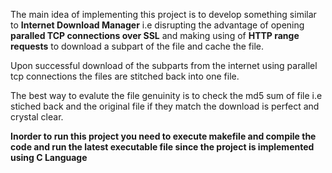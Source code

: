 
The main idea of implementing this project is to develop something similar to **Internet Download Manager** i.e disrupting the advantage of opening **paralled TCP connections over SSL** and making using of **HTTP range requests** to download a subpart of the file and cache the file.

Upon successful download of the subparts from the internet using parallel tcp connections the files are stitched back into one file.

The best way to evalute the file genuinity is to check the md5 sum of file i.e stiched back and the original file if they match the download is perfect and crystal clear.

**Inorder to run this project you need to execute makefile and compile the code and run the latest executable file  since the project is implemented using C Language**  
